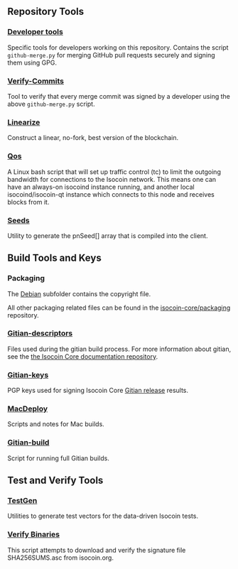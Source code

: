 Repository Tools
---------------------

### [Developer tools](/contrib/devtools) ###
Specific tools for developers working on this repository.
Contains the script `github-merge.py` for merging GitHub pull requests securely and signing them using GPG.

### [Verify-Commits](/contrib/verify-commits) ###
Tool to verify that every merge commit was signed by a developer using the above `github-merge.py` script.

### [Linearize](/contrib/linearize) ###
Construct a linear, no-fork, best version of the blockchain.

### [Qos](/contrib/qos) ###

A Linux bash script that will set up traffic control (tc) to limit the outgoing bandwidth for connections to the Isocoin network. This means one can have an always-on isocoind instance running, and another local isocoind/isocoin-qt instance which connects to this node and receives blocks from it.

### [Seeds](/contrib/seeds) ###
Utility to generate the pnSeed[] array that is compiled into the client.

Build Tools and Keys
---------------------

### Packaging ###
The [Debian](/contrib/debian) subfolder contains the copyright file.

All other packaging related files can be found in the [isocoin-core/packaging](https://github.com/isocoin-core/packaging) repository.

### [Gitian-descriptors](/contrib/gitian-descriptors) ###
Files used during the gitian build process. For more information about gitian, see the [the Isocoin Core documentation repository](https://github.com/isocoin-core/docs).

### [Gitian-keys](/contrib/gitian-keys)
PGP keys used for signing Isocoin Core [Gitian release](/doc/release-process.md) results.

### [MacDeploy](/contrib/macdeploy) ###
Scripts and notes for Mac builds. 

### [Gitian-build](/contrib/gitian-build.py) ###
Script for running full Gitian builds.

Test and Verify Tools 
---------------------

### [TestGen](/contrib/testgen) ###
Utilities to generate test vectors for the data-driven Isocoin tests.

### [Verify Binaries](/contrib/verifybinaries) ###
This script attempts to download and verify the signature file SHA256SUMS.asc from isocoin.org.
